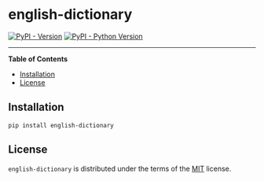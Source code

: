 # english-dictionary

[![PyPI - Version](https://img.shields.io/pypi/v/english-dictionary.svg)](https://pypi.org/project/english-dictionary)
[![PyPI - Python Version](https://img.shields.io/pypi/pyversions/english-dictionary.svg)](https://pypi.org/project/english-dictionary)

-----

**Table of Contents**

- [Installation](#installation)
- [License](#license)

## Installation

```console
pip install english-dictionary
```

## License

`english-dictionary` is distributed under the terms of the [MIT](https://spdx.org/licenses/MIT.html) license.
